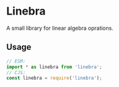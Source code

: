 # Linebra

A small library for linear algebra oprations.

## Usage

```ts
// ESM:
import * as linebra from 'linebra';
// CJS:
const linebra = require('linebra');
```
